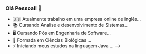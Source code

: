 ### Olá Pessoal!  👋

- 🇺🇸  Atualmente trabalho em uma  empresa online de inglês...
- 📚  Cursando Analise e desenvolvimento de Sistemas...
- 🖥️  Cursando Pós em Engenharia de Software...
- 🌱  Formada em Ciẽncias Biológicas ...
- ⚡ Iniciando meus estudos na linguagem Java ...
-->
